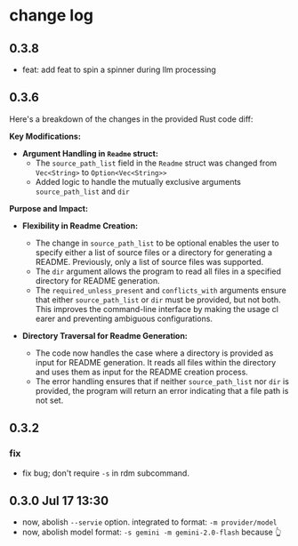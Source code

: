 # change log

## 0.3.8

* feat: add feat to spin a spinner during llm processing

## 0.3.6

Here's a breakdown of the changes in the provided Rust code diff:

**Key Modifications:**

*   **Argument Handling in `Readme` struct:**
    *   The `source_path_list` field in the `Readme` struct was changed from `Vec<String>` to `Option<Vec<String>>`
    *   Added logic to handle the mutually exclusive arguments `source_path_list` and `dir`

**Purpose and Impact:**

*   **Flexibility in Readme Creation:**

    *   The change in `source_path_list` to be optional enables the user to specify either a list of source files or a directory for generating a README. Previously, only a list of source files was supported.
    *   The `dir` argument allows the program to read all files in a specified directory for README generation.
    *   The `required_unless_present` and `conflicts_with` arguments ensure that either `source_path_list` or `dir` must be provided, but not both. This improves the command-line interface by making the usage cl
earer and preventing ambiguous configurations.

*   **Directory Traversal for Readme Generation:**

    *   The code now handles the case where a directory is provided as input for README generation. It reads all files within the directory and uses them as input for the README creation process.
    *   The error handling ensures that if neither `source_path_list` nor `dir` is provided, the program will return an error indicating that a file path is not set.

## 0.3.2

### fix

* fix bug; don't require `-s` in rdm subcommand.

## 0.3.0 Jul 17 13:30

- now, abolish `--servie` option. integrated to format: `-m provider/model`
- now, abolish model format: `-s gemini -m gemini-2.0-flash` because 👆


